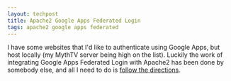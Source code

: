 ```yaml
---
layout: techpost
title: Apache2 Google Apps Federated Login
tags: apache2 google apps federated 
---
```


I have some websites that I'd like to authenticate using Google Apps, but host locally (my MythTV server being high on the list). Luckily the work of integrating Google Apps Federated Login with Apache2 has been done by somebody else, and all I need to do is [follow the directions](http://hustoknow.blogspot.com/2012/05/setting-up-google-apps-single-sign-on.html).
